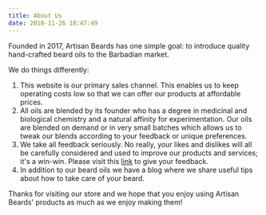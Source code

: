 ```yaml
---
title: About Us
date: 2018-11-26 18:47:49
---
```


Founded in 2017, Artisan Beards has one simple goal: to introduce quality hand-crafted beard oils to the Barbadian market.

We do things differently:
1. This website is our primary sales channel. This enables us to keep operating costs low so that we can offer our products at affordable prices.
2. All oils are blended by its founder who has a degree in medicinal and biological chemistry and a natural affinity for experimentation. Our oils are blended on demand or in very small batches which allows us to tweak our blends according to your feedback or unique preferences. 
3. We take all feedback seriously. No really, your likes and dislikes will all be carefully considered and used to improve our products and services; it's a win-win. Please visit this [link](https://form.jotform.co/73335034582858) to give your feedback.
4. In addition to our beard oils we have a blog where we share useful tips about how to take care of your beard. 

Thanks for visiting our store and we hope that you enjoy using Artisan Beards' products as much as we enjoy making them!
